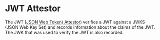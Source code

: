 # JWT Attestor

The JWT ([JSON Web Token) Attestor](https://en.wikipedia.org/wiki/JSON_Web_Token)) verifies a JWT against a JWKS (JSON Web Key Set) and records information about the
claims of the JWT.  The JWK that was used to verify the JWT is also recorded.

